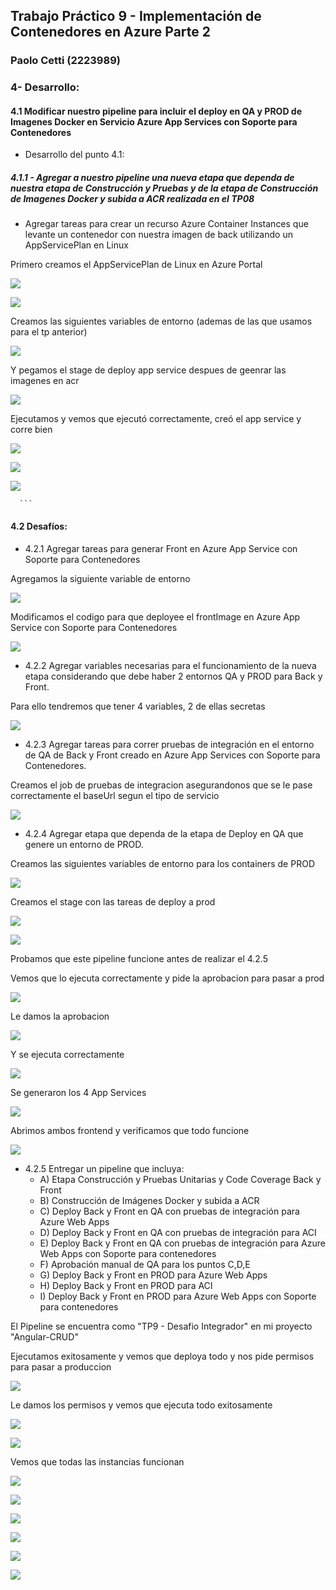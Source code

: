 ## Trabajo Práctico 9 - Implementación de Contenedores en Azure Parte 2

### Paolo Cetti (2223989)

### 4- Desarrollo:

#### 4.1 Modificar nuestro pipeline para incluir el deploy en QA y PROD de Imagenes Docker en Servicio Azure App Services con Soporte para Contenedores
- Desarrollo del punto 4.1: 
	
##### 4.1.1 - Agregar a nuestro pipeline una nueva etapa que dependa de nuestra etapa de Construcción y Pruebas y de la etapa de Construcción de Imagenes Docker y subida a ACR realizada en el TP08
  	    
- Agregar tareas para crear un recurso Azure Container Instances que levante un contenedor con nuestra imagen de back utilizando un AppServicePlan en Linux

Primero creamos el AppServicePlan de Linux en Azure Portal

![](image.png)

![](image-1.png)

Creamos las siguientes variables de entorno (ademas de las que usamos para el tp anterior)

![](image-2.png)

Y pegamos el stage de deploy app service despues de geenrar las imagenes en acr

![](image-3.png)

Ejecutamos y vemos que ejecutó correctamente, creó el app service y corre bien

![](image-4.png)

![](image-5.png)

![](image-6.png)

	
  	  ```
  	     
#### 4.2 Desafíos:
- 4.2.1 Agregar tareas para generar Front en Azure App Service con Soporte para Contenedores

Agregamos la siguiente variable de entorno

![](image-7.png)

Modificamos el codigo para que deployee el frontImage en Azure App Service con Soporte para Contenedores

![](image-8.png)

- 4.2.2 Agregar variables necesarias para el funcionamiento de la nueva etapa considerando que debe haber 2 entornos QA y PROD para Back y Front.

Para ello tendremos que tener 4 variables, 2 de ellas secretas

![](image-9.png)

- 4.2.3 Agregar tareas para correr pruebas de integración en el entorno de QA de Back y Front creado en Azure App Services con Soporte para Contenedores. 

Creamos el job de pruebas de integracion asegurandonos que se le pase correctamente el baseUrl segun el tipo de servicio

![](image-10.png)

- 4.2.4 Agregar etapa que dependa de la etapa de Deploy en QA que genere un entorno de PROD.

Creamos las siguientes variables de entorno para los containers de PROD

![](image-11.png)

Creamos el stage con las tareas de deploy a prod

![](image-12.png)

![](image-13.png)

Probamos que este pipeline funcione antes de realizar el 4.2.5

Vemos que lo ejecuta correctamente y pide la aprobacion para pasar a prod

![](image-14.png)

Le damos la aprobacion

![](image-15.png)

Y se ejecuta correctamente

![](image-16.png)

Se generaron los 4 App Services

![](image-17.png)

Abrimos ambos frontend y verificamos que todo funcione

![](image-18.png)

- 4.2.5 Entregar un pipeline que incluya:
  - A) Etapa Construcción y Pruebas Unitarias y Code Coverage Back y Front
  - B) Construcción de Imágenes Docker y subida a ACR
  - C) Deploy Back y Front en QA con pruebas de integración para Azure Web Apps
  - D) Deploy Back y Front en QA con pruebas de integración para ACI
  - E) Deploy Back y Front en QA con pruebas de integración para Azure Web Apps con Soporte para contenedores
  - F) Aprobación manual de QA para los puntos C,D,E
  - G) Deploy Back y Front en PROD para Azure Web Apps
  - H) Deploy Back y Front en PROD para ACI
  - I) Deploy Back y Front en PROD para Azure Web Apps con Soporte para contenedores

El Pipeline se encuentra como "TP9 - Desafio Integrador" en mi proyecto "Angular-CRUD"

Ejecutamos exitosamente y vemos que deploya todo y nos pide permisos para pasar a produccion

![](image-19.png)

Le damos los permisos y vemos que ejecuta todo exitosamente

![](image-20.png)

![](image-21.png)

Vemos que todas las instancias funcionan

![](image-22.png)

![](image-23.png)             

![](image-24.png)

![](image-25.png)

![](image-26.png)

![](image-27.png)